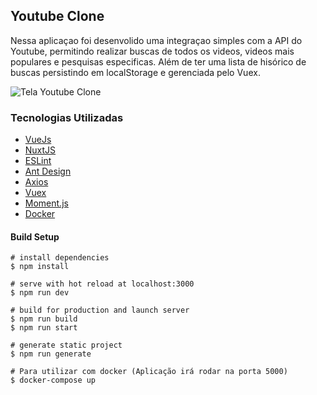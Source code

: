 ## Youtube Clone

Nessa aplicaçao foi desenvolido uma integraçao simples com a API do Youtube, permitindo realizar buscas de todos os videos, videos mais populares e pesquisas especificas. Além de ter uma lista de hisórico de buscas persistindo em localStorage e gerenciada pelo Vuex.

![Tela Youtube Clone](/desafio-frontend-tela.gif)

### Tecnologias Utilizadas

- [VueJs](https://vuejs.org)
- [NuxtJS](https://nuxtjs.org)
- [ESLint](https://eslint.org)
- [Ant Design](https://antdv.com/docs/vue/introduce/)
- [Axios](https://axios.nuxtjs.org)
- [Vuex](https://vuex.vuejs.org)
- [Moment.js](https://momentjs.com)
- [Docker](https://www.docker.com)

#### Build Setup

```
# install dependencies
$ npm install

# serve with hot reload at localhost:3000
$ npm run dev

# build for production and launch server
$ npm run build
$ npm run start

# generate static project
$ npm run generate

# Para utilizar com docker (Aplicação irá rodar na porta 5000)
$ docker-compose up
```
